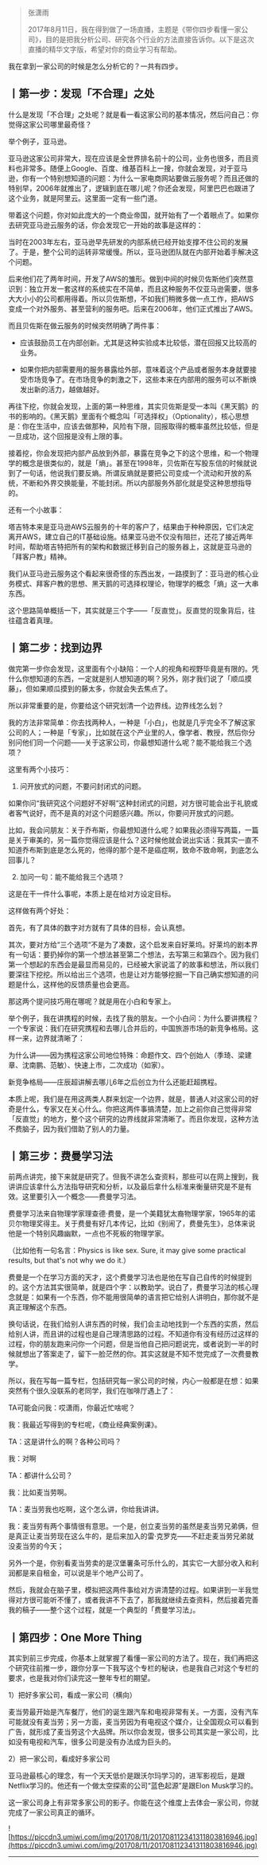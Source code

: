 > 张潇雨
> 
> 2017年8月11日，我在得到做了一场直播，主题是《带你四步看懂一家公司》，目的是把我分析公司、研究各个行业的方法直接告诉你。以下是这次直播的精华文字版，希望对你的商业学习有帮助。

我在拿到一家公司的时候是怎么分析它的？一共有四步。

## 丨第一步：发现「不合理」之处

什么是发现「不合理」之处呢？就是看一看这家公司的基本情况，然后问自己：你觉得这家公司哪里最奇怪？

举个例子，亚马逊。

亚马逊这家公司非常大，现在应该是全世界排名前十的公司，业务也很多，而且资料也非常多。随便上Google、百度、维基百科上一搜，你就会发现，对于亚马逊，你有一个特别想知道的问题：为什么一家电商网站要做云服务呢？而且还做的特别早，2006年就推出了，逻辑到底在哪儿呢？你还会发现，阿里巴巴也跟进了这个业务，就是阿里云。这里面一定有一些门道。

带着这个问题，你对如此庞大的一个商业帝国，就开始有了一个着眼点了。如果你去研究亚马逊云服务的话，你会发现它一开始的故事是这样的：

当时在2003年左右，亚马逊早先研发的内部系统已经开始支撑不住公司的发展了。于是，整个公司的运转非常缓慢。所以，亚马逊团队就在内部开始着手解决这个问题。

后来他们花了两年时间，开发了AWS的雏形。做到中间的时候贝佐斯他们突然意识到：独立开发一套这样的系统实在不简单，而且这种服务不仅亚马逊需要，很多大大小小的公司都用得着。所以贝佐斯想，不如我们稍微多做一点工作，把AWS变成一个对外服务、甚至营利的服务吧。后来在2006年，他们正式推出了AWS。

而且贝佐斯在做云服务的时候突然明确了两件事：

* 应该鼓励员工在内部创新。尤其是这种实验成本比较低，潜在回报又比较高的业务。

* 如果你把内部需要用的服务暴露给外部，意味着这个产品或者服务本身就要接受市场竞争了。在市场竞争的刺激之下，这些本来在内部用的服务可以不断焕发出新的活力，越做越好。

再往下挖，你就会发现，上面的第一种思维，其实贝佐斯是受一本叫《黑天鹅》的书的影响的。《黑天鹅》里面有个概念叫「可选择权」（Optionality），核心思想是：你在生活中，应该去做那种，风险有下限，回报取得的概率虽然比较低，但是一旦成功，这个回报是没有上限的事。

接着挖，你会发现把内部产品放到外部，暴露在竞争之下的这个思维，和一个物理学的概念是很类似的，就是「熵」。甚至在1998年，贝佐斯在写股东信的时候就说到了一句话，他说我们要反熵。所谓反熵就是要把公司变成一个流动和开放的系统，不断和外界交换能量，不能封闭。所以内部服务外部化就是受这种思想指导的。

还有一个小故事：

塔吉特本来是亚马逊AWS云服务的十年的客户了，结果由于种种原因，它们决定离开AWS，建立自己的IT基础设施。结果亚马逊不仅没有阻拦，还花了接近两年时间，帮助塔吉特把所有的架构和数据迁移到自己的服务器上，这就是亚马逊的「拜客户教」精神。

我们从亚马逊云服务这个看起来很奇怪的东西出发，一路摸到了：亚马逊的核心业务模式、拜客户教的思想、黑天鹅的可选择权理论，物理学的概念「熵」这一大串东西。

这个思路简单概括一下，其实就是三个字——「反直觉」。反直觉的现象背后，往往蕴含着真理。

## 丨第二步：找到边界

做完第一步你会发现，这里面有个小缺陷：一个人的视角和视野毕竟是有限的。凭什么你想知道的东西，一定就是别人想知道的啊？另外，刚才我们说了「顺瓜摸藤」，但如果顺瓜摸到的藤太多，你就会失去焦点了。

所以非常重要的是，你要给这个研究划清一个边界线。边界线怎么划？

我的方法非常简单：你去找两种人，一种是「小白」，也就是几乎完全不了解这家公司的人；一种是「专家」，比如就在这个产业里的人，像学者、教授，然后你分别问他们同一个问题——关于这家公司，你最想知道什么呢？能不能给我三个选项？

这里有两个小技巧：

1. 问开放式的问题，不要问封闭式的问题。

如果你问“我研究这个问题好不好啊”这种封闭式的问题，对方很可能会出于礼貌或者客气说好，而不是真的对这个问题感兴趣。所以，你要问开放式的问题。

比如，我会问朋友：关于乔布斯，你最想知道什么呢？如果我必须得写两篇，一篇是关于审美的，另一篇你觉得应该是什么？这时候他就会说出实话：我其实一直不知道乔布斯到底是怎么死的，他得的那个是不是癌症啊，致命不致命啊，到底怎么回事儿？

2. 加问一句：能不能给我三个选项？

这是在干一件什么事呢，本质上是在给对方设定目标。

这样做有两个好处：

首先，有了具体的数字对方就有了具体的目标，会认真想。

其次，要对方给“三个选项“不是为了凑数，这个启发来自好莱坞。好莱坞的剧本界有一句话：要扔掉你的第一个想法甚至第二个想法，去写第三和第四个。因为我们第一个想起的东西会是最显而易见的，已经被大家说滥了的故事和想法，所以我们要深往下挖挖。所以给出三个选项，也是让对方能够挖掘一下自己确实想知道的问题是什么，这样他的反馈质量也会更高。

那这两个提问技巧用在哪呢？就是用在小白和专家上。

举个例子，我在讲携程的时候，去找了我的朋友。一个小白问：为什么要讲携程？一个专家说：我们在研究携程和去哪儿合并后的，中国旅游市场的新竞争格局。这样一来，边界就清晰了：

为什么讲——因为携程这家公司地位特殊：命题作文、四个创始人（季琦、梁建章、沈南鹏、范敏）、快速上市，二次成功（如家）。

新竞争格局——庄辰超讲解去哪儿6年之后创立为什么还能赶超携程。

本质上呢，我们是在用这两类人群来划定一个边界，就是，普通人对这家公司的好奇是什么，专家又在关心什么。你把这两件事搞清楚，加上之前你自己觉得非常「反直觉」的地方，整个这个研究的边界线就非常清晰了。而且你发现，这种方法不费脑子，因为我们借助了别人的力量。

## 丨第三步：费曼学习法

前两点讲完，接下来就是研究了。但我不讲怎么查资料，那些可以在网上搜到，我讲讲应该拿什么方法指导研究和分析，以及最后拿什么标准来衡量研究是不是有效。这里要引入一个概念——费曼学习法。

费曼学习法来自物理学家理查德·费曼，是一个美籍犹太裔物理学家，1965年的诺贝尔物理奖得主。关于费曼有好几本传记，比如《别闹了，费曼先生》，总体来说他是一个特别风趣幽默，一点也不死板的物理学家。

（比如他有一句名言：Physics is like sex. Sure, it may give some practical results, but that's not why we do it.）

费曼是一个在学习方面的天才，这个费曼学习法也是他在写自己自传的时候提到的。这个方法其实很简单，就是四个字：以教助学。说白了，费曼学习法的核心理念就是：如果有一个东西，你不能用很简单的语言把它给别人讲明白，那你就不是真正理解这个东西。

换句话说，在我们给别人讲东西的时候，我们会主动地找到一个东西的实质，然后给别人讲，而且讲的过程也是自己理清思路的过程。不知道你有没有经历过这样的过程，你的朋友跑来问你一个问题，但是当他自己把问题说完，或者说到一半的时候就想出了答案走了，留下一脸茫然的你。其实这就是不知不觉完成了一次费曼教学。

所以，我在写每一篇专栏，包括研究每一家公司的时候，内心一般都是在想：如果突然有个很久没联系的老同学，我们在咖啡厅遇上了：

TA可能会问我：哎潇雨，你最近忙啥呢？

我：我最近写得到的专栏呢，《商业经典案例课》。

TA：这是讲什么的啊？各种公司吗？

我：对啊

TA：都讲什么公司？

我：比如麦当劳啊。

TA：麦当劳我也吃啊，这个怎么讲，你给我讲讲。

我：麦当劳有两个事情很有意思。一个是，创立麦当劳的虽然是麦当劳兄弟俩，但是真正让麦当劳现在这么牛的，是后来加入的雷·克罗克——不赶走麦当劳兄弟就没麦当劳的今天；

另外一个是，你别看麦当劳卖的是汉堡薯条可乐什么的，其实它一大部分收入和利润都是来自租金，可以说是半个地产公司了。

然后，我就会在脑子里，模拟把这两件事给对方讲清楚的过程。如果讲到一半我觉得对方很可能听不懂了，或者我讲不下去了，那我就继续去查资料，然后接着完善我的稿子——整个这个过程，就是一个典型的「费曼学习法」。

## 丨第四步：One More Thing

其实到前三步完成，你基本上就掌握了看懂一家公司的方法了。现在，我们再把这个研究往前推一步，跟你分享一下我写这个专栏的秘诀，也是我自己对这个专栏的要求，也是我对你们读完这一整年专栏的期望。

1）把好多家公司，看成一家公司（横向）

麦当劳最开始是汽车餐厅，他们的诞生跟汽车和电视非常有关。一方面，没有汽车可能就没有麦当劳；另一方面，麦当劳因为有电视这个媒介，让全国观众可以看到广告，就形成了麦当劳这个大品牌。所以你会发现，很多公司其实是一家公司，比如没有电视和汽车，很多公司是没有办法成为巨头的。

2）把一家公司，看成好多家公司

亚马逊最核心的理念，有一个天天低价是跟沃尔玛学习的，进军影视后，是跟Netflix学习的。他还有一个做太空探索的公司“蓝色起源”是跟Elon Musk学习的。

这一家公司身上有非常多家公司的影子。你能在这个维度上去体会一家公司，你就完成了一家公司真正的循环。

![https://piccdn3.umiwi.com/img/201708/11/201708112341311803816946.jpg](https://piccdn3.umiwi.com/img/201708/11/201708112341311803816946.jpg)

---
